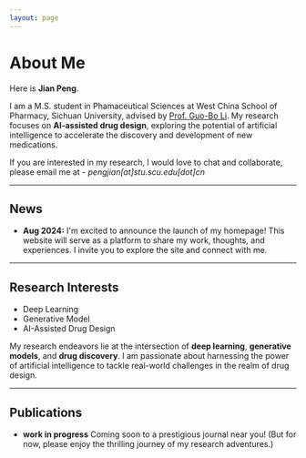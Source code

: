 ```yaml
---
layout: page
---
```


# About Me

Here is **Jian Peng**.

I am a M.S. student in Phamaceutical Sciences at West China School of Pharmacy, Sichuan University, advised by [Prof. Guo-Bo Li](https://www.ddtmlab.org/). My research focuses on **Al-assisted drug design**, exploring the potential of artificial intelligence to accelerate the discovery and development of new medications.

If you are interested in my research, l would love to chat and collaborate, please email me at - *pengjian[at]stu.scu.edu[dot]cn*

---

## News

- **Aug 2024:** I'm excited to announce the launch of my homepage! This website will serve as a platform to share my work, thoughts, and experiences. I invite you to explore the site and connect with me.

---

## Research Interests

- Deep Learning
- Generative Model
- AI-Assisted Drug Design

My research endeavors lie at the intersection of **deep learning**, **generative models**, and **drug discovery**. I am passionate about harnessing the power of artificial intelligence to tackle real-world challenges in the realm of drug design. 

---

## Publications

- **work in progress**
Coming soon to a prestigious journal near you! (But for now, please enjoy the thrilling journey of my research adventures.)


